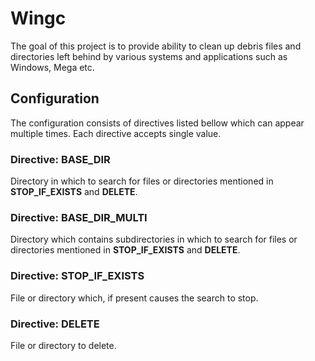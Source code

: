 # Wingc

The goal of this project is to provide ability to clean up debris files and directories left behind by various systems and applications such as Windows, Mega etc.

## Configuration

The configuration consists of directives listed bellow which can appear multiple times. Each directive accepts single value.

### Directive: BASE_DIR

Directory in which to search for files or directories mentioned in **STOP_IF_EXISTS** and **DELETE**.

### Directive: BASE_DIR_MULTI

Directory which contains subdirectories in which to search for files or directories mentioned in **STOP_IF_EXISTS** and **DELETE**.

### Directive: STOP_IF_EXISTS

File or directory which, if present causes the search to stop.

### Directive: DELETE

File or directory to delete.
